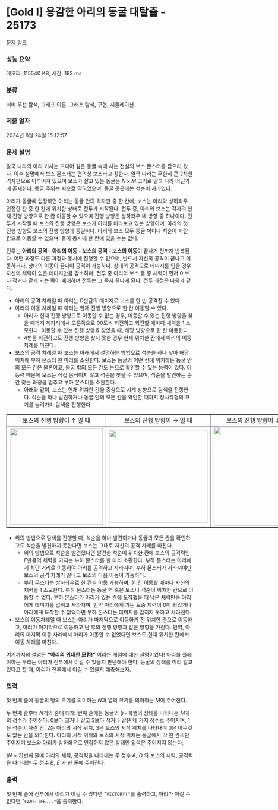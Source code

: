 # [Gold I] 용감한 아리의 동굴 대탈출 - 25173 

[문제 링크](https://www.acmicpc.net/problem/25173) 

### 성능 요약

메모리: 115540 KB, 시간: 192 ms

### 분류

너비 우선 탐색, 그래프 이론, 그래프 탐색, 구현, 시뮬레이션

### 제출 일자

2024년 8월 24일 15:12:57

### 문제 설명

<p>알쿡 나라의 아리 기사는 드디어 깊은 동굴 속에 사는 전설의 보스 몬스터를 잡으러 왔다. 이후 설명에서 보스 몬스터는 편의상 보스라고 칭한다. 알쿡 나라는 무한히 큰 2차원 격자판으로 이루어져 있으며 보스가 살고 있는 동굴은 <em>N</em> x <em>M</em> 크기로 알쿡 나라 어딘가에 존재한다. 동굴 주위는 벽으로 막혀있으며, 동굴 곳곳에는 석순이 자라있다.</p>

<p>아리가 동굴에 입장하면 아리는 동굴 안의 격자판 중 한 칸에, 보스는 아리와 상하좌우 인접한 칸 중 한 칸에 위치한 상태로 전투가 시작된다. 전투 중, 아리와 보스는 각자의 현재 진행 방향으로 한 칸 이동할 수 있으며 진행 방향은 상하좌우 네 방향 중 하나이다. 전투가 시작될 때 보스의 진행 방향은 보스가 아리를 바라보고 있는 방향이며, 아리의 첫 진행 방향도 보스의 진행 방향과 동일하다. 아리와 보스 모두 동굴 벽이나 석순이 자란 칸으로 이동할 수 없으며, 둘이 동시에 한 칸에 있을 수는 없다.</p>

<p>전투는 <strong>아리의 공격 - 아리의 이동 - 보스의 공격 - 보스의 이동</strong>이 끝나기 전까지 반복된다. 어떤 과정도 다른 과정과 동시에 진행할 수 없으며, 반드시 자신의 공격이 끝나고 이동하거나, 상대의 이동이 끝나야 공격이 가능하다. 상대의 공격으로 데미지를 입을 경우 자신의 체력이 입은 데미지만큼 감소하며, 전투 중 아리와 보스 둘 중 체력이 먼저 0 보다 작거나 같게 되는 쪽이 패배하며 전투는 그 즉시 끝나게 된다. 전투 과정은 다음과 같다.</p>

<ul>
	<li>아리의 공격 차례일 때 아리는 <em>D</em>만큼의 데미지로 보스를 한 번 공격할 수 있다.</li>
	<li>아리의 이동 차례일 때 아리는 현재 진행 방향으로 한 칸 이동할 수 있다.
	<ul>
		<li>아리가 현재 진행 방향으로 이동할 수 없는 경우, 이동할 수 있는 진행 방향을 찾을 때까지 제자리에서 오른쪽으로 90도씩 회전하고 회전할 때마다 체력을 1 소모한다. 이동할 수 있는 진행 방향을 찾았을 때, 해당 방향으로 한 칸 이동한다.</li>
		<li>4번을 회전하고도 진행 방향을 찾지 못한 경우 현재 위치한 칸에서 아리의 이동 차례를 마친다.</li>
	</ul>
	</li>
	<li>보스의 공격 차례일 때 보스는 아래에서 설명하는 방법으로 석순을 하나 찾아 해당 위치에 부하 몬스터 한 마리를 소환한다. 보스는 동굴의 어떤 칸에 위치하든 동굴 안의 모든 칸은 물론이고, 동굴 밖의 모든 칸도 눈으로 확인할 수 있는 능력이 있다. 이 능력 때문에 보스는 직접 움직이지 않고 석순을 찾을 수 있으며, 석순을 발견하는 순간 찾는 과정을 멈추고 부하 몬스터를 소환한다.
	<ul>
		<li>아래와 같이, 보스는 현재 위치한 칸을 중심으로 시계 방향으로 탐색을 진행한다. 석순을 하나 발견하거나 동굴 안의 모든 칸을 확인할 때까지 정사각형의 크기를 늘려가며 탐색을 진행한다.</li>
	</ul>
	</li>
</ul>

<table align="center" border="1" cellpadding="1" cellspacing="1" class="table table-bordered" style="width: 1400px;">
	<tbody>
		<tr>
			<td style="text-align: center;">보스의 진행 방향이 ↑ 일 때</td>
			<td style="text-align: center;">보스의 진행 방향이 → 일 때</td>
			<td style="text-align: center;">보스의 진행 방향이 ↓ 일 때</td>
			<td style="text-align: center;">보스의 진행 방향이 ← 일 때</td>
		</tr>
		<tr>
			<td style="text-align: center;"><img alt="" src="https://upload.acmicpc.net/e4dd6817-6b86-46ba-aac0-09caf5be4639/" style="width: 250px; height: 259px;"></td>
			<td style="text-align: center;"><img alt="" src="https://upload.acmicpc.net/f7b45904-823d-40e4-90f0-7e5932a2a666/" style="width: 265px; height: 250px;"></td>
			<td style="text-align: center;"><img alt="" src="https://upload.acmicpc.net/783affa2-7eb7-45a4-85fd-6b2dd2625921/" style="width: 250px; height: 266px;"></td>
			<td style="text-align: center;"><img alt="" src="https://upload.acmicpc.net/752f5a08-59e1-427b-88d8-4c2ca4c09c80/" style="width: 263px; height: 250px;"></td>
		</tr>
	</tbody>
</table>

<ul>
	<li>위의 방법으로 탐색을 진행할 때, 석순을 하나 발견하거나 동굴의 모든 칸을 확인하고도 석순을 발견하지 못한다면 보스는 그대로 자신의 공격 차례를 마친다.
	<ul>
		<li>위의 방법으로 석순을 발견했다면 발견한 석순이 위치한 칸에 보스의 공격력인 <em>E</em>만큼의 체력을 가지는 부하 몬스터를 한 마리 소환한다. 부하 몬스터는 아리에게 최단 거리로 이동하여 아리를 공격하고 사라지며, 부하 몬스터가 사라져야만 보스의 공격 차례가 끝나고 보스의 다음 이동이 가능하다.</li>
		<li>부하 몬스터는 상하좌우로 한 칸씩 이동 가능하며, 한 칸 이동할 때마다 자신의 체력을 1 소모한다. 부하 몬스터는 동굴 벽 혹은 보스나 석순이 위치한 칸으로 이동할 수 없다. 부하 몬스터가 아리가 있는 칸에 도착했을 때 남은 체력만큼 아리에게 데미지를 입히고 사라지며, 만약 아리에게 가는 도중 체력이 0이 되었거나 아리에게 도착할 수 없었다면 부하 몬스터는 데미지를 입히지 못하고 사라진다.</li>
	</ul>
	</li>
	<li>보스의 이동차례일 때 보스는 아리가 마지막으로 이동하기 전 위치한 칸으로 이동하고, 아리가 마지막으로 이동하고 난 후의 진행 방향과 같은 방향을 가진다. 만약, 아리의 마지막 이동 차례에서 아리가 이동할 수 없었다면 보스도 현재 위치한 칸에서 이동 차례를 마친다.</li>
</ul>

<p>여기까지의 설명은 <strong>“아리의 위대한 모험!”</strong> 이라는 게임에 대한 설명이었다! 아리를 플레이하는 우리는 아리가 전투에서 이길 수 있을지 판단해야 한다. 동굴의 상태를 미리 알고 있다고 할 때, 아리가 전투에서 이길 수 있을지 예측해보자.</p>

### 입력 

 <p>첫 번째 줄에 동굴의 행의 크기를 의미하는 <em>N</em>과 열의 크기를 의미하는 <em>M</em>이 주어진다.</p>

<p>두 번째 줄부터 <em>N</em>개의 줄에 대해 <em>i</em>번째 줄에는 동굴의 (<em>i</em> - 1)행의 상태를 나타내는 <em>M</em>개의 정수가 주어진다. 0보다 크거나 같고 3보다 작거나 같은 네 가지 정수로 주어지며, 1은 석순이 자란 칸, 2는 아리의 시작 위치, 3은 보스의 시작 위치를 나타내며 0은 아무것도 없는 칸을 의미한다. 아리의 시작 위치와 보스의 시작 위치는 동굴에서 딱 한 칸씩만 주어지며 보스와 아리가 상하좌우로 인접하지 않은 상태인 입력은 주어지지 않는다.</p>

<p><em>(N</em> + 2)번째 줄에 아리의 체력, 공격력을 나타내는 두 정수 <em>A</em>, <em>D</em> 와 보스의 체력, 공격력을 나타내는 두 정수 <em>B</em>, <em>E</em> 가 한 줄에 주어진다.</p>

### 출력 

 <p>첫 번째 줄에 전투에서 아리가 이길 수 있다면 "<code>VICTORY!"</code>를 출력하고, 아리가 이길 수 없다면 "<code>CAVELIFE..."</code>을 출력한다.</p>

